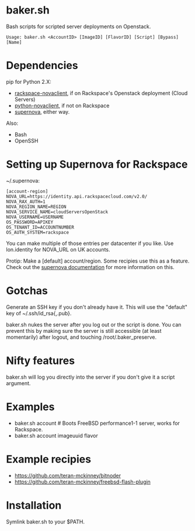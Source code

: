 baker.sh
========

Bash scripts for scripted server deployments on Openstack.

```
Usage: baker.sh <AccountID> [ImageID] [FlavorID] [Script] [Bypass] [Name]
```

Dependencies
============

pip for Python 2.X:

 * [rackspace-novaclient](https://github.com/rackerlabs/rackspace-novaclient/), if on Rackspace's Openstack deployment (Cloud Servers)
 * [python-novaclient](https://github.com/openstack/python-novaclient/), if not on Rackspace
 * [supernova](https://github.com/major/supernova/), either way.

Also:

 * Bash
 * OpenSSH

Setting up Supernova for Rackspace
==================================

~/.supernova:

```
[account-region]
NOVA_URL=https://identity.api.rackspacecloud.com/v2.0/
NOVA_RAX_AUTH=1
NOVA_REGION_NAME=REGION
NOVA_SERVICE_NAME=cloudServersOpenStack
NOVA_USERNAME=USERNAME
OS_PASSWORD=APIKEY
OS_TENANT_ID=ACCOUNTNUMBER
OS_AUTH_SYSTEM=rackspace
```

You can make multiple of those entries per datacenter if you like. Use lon.identity for NOVA_URL on UK accounts.

Protip: Make a [default] account/region. Some recipies use this as a feature. Check out the [supernova documentation](http://supernova.readthedocs.org/) for more information on this.

Gotchas
=======

Generate an SSH key if you don't already have it. This will use the "default" key of ~/.ssh/id_rsa{,.pub}.

baker.sh nukes the server after you log out or the script is done. You can
prevent this by making sure the server is still accessible (at least momentarily)
after logout, and touching /root/.baker_preserve.

Nifty features
==============

baker.sh will log you directly into the server if you don't give it a script
argument.

Examples
========

 * baker.sh account # Boots FreeBSD performance1-1 server, works for Rackspace.
 * baker.sh account imageuuid flavor

Example recipies
================

 * https://github.com/teran-mckinney/bitnoder
 * https://github.com/teran-mckinney/freebsd-flash-plugin

Installation
============

Symlink baker.sh to your $PATH.
